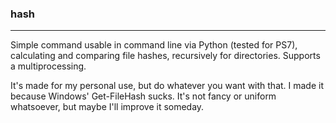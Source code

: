 ### hash
___
Simple command usable in command line via Python (tested for PS7), calculating and comparing file hashes, recursively for directories. Supports a multiprocessing.

It's made for my personal use, but do whatever you want with that. I made it because Windows' Get-FileHash sucks.
It's not fancy or uniform whatsoever, but maybe I'll improve it someday.
